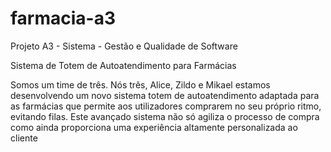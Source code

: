 # farmacia-a3
Projeto A3 - Sistema - Gestão e Qualidade de Software

Sistema de Totem de Autoatendimento para Farmácias

Somos um time de três. Nós três, Alice, Zildo e Mikael estamos desenvolvendo um novo sistema totem de autoatendimento adaptada para as farmácias que permite aos utilizadores comprarem no seu próprio ritmo, evitando filas. Este avançado sistema não só agiliza o processo de compra como ainda proporciona uma experiência altamente personalizada ao cliente
